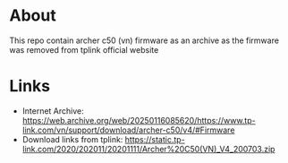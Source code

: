 # About
This repo contain archer c50 (vn) firmware as an archive as the firmware was removed from tplink official website
# Links
- Internet Archive: https://web.archive.org/web/20250116085620/https://www.tp-link.com/vn/support/download/archer-c50/v4/#Firmware
- Download links from tplink: https://static.tp-link.com/2020/202011/20201111/Archer%20C50(VN)_V4_200703.zip

